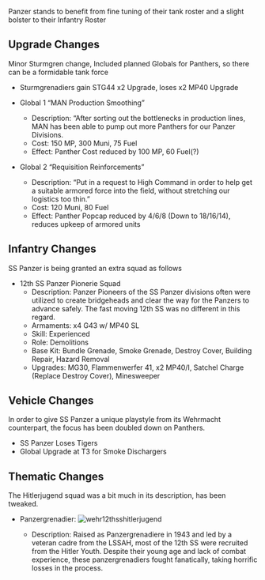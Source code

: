 Panzer stands to benefit from fine tuning of their tank roster and a slight bolster to their Infantry Roster


## Upgrade Changes
Minor Sturmgren change, Included planned Globals for Panthers, so there can be a formidable tank force
  - Sturmgrenadiers gain STG44 x2 Upgrade, loses x2 MP40 Upgrade
  - Global 1 “MAN Production Smoothing”
      - Description: “After sorting out the bottlenecks in production lines, MAN has been able to pump out more Panthers for our Panzer Divisions.
      - Cost: 150 MP, 300 Muni, 75 Fuel
      - Effect: Panther Cost reduced by 100 MP, 60 Fuel(?)

  - Global 2 “Requisition Reinforcements”
      - Description: “Put in a request to High Command in order to help get a suitable armored force into the field, without stretching our logistics too thin.”
      - Cost: 120 Muni, 80 Fuel
      - Effect: Panther Popcap reduced by 4/6/8 (Down to 18/16/14), reduces upkeep of armored units

## Infantry Changes
SS Panzer is being granted an extra squad as follows
  - 12th SS Panzer Pionerie Squad
      - Description: Panzer Pioneers of the SS Panzer divisions often were utilized to create bridgeheads and clear the way for the Panzers to advance safely. The fast moving 12th SS was no different in this regard.
      - Armaments: x4 G43 w/ MP40 SL
      - Skill: Experienced
      - Role: Demolitions
      - Base Kit: Bundle Grenade, Smoke Grenade, Destroy Cover, Building Repair, Hazard Removal
      - Upgrades: MG30, Flammenwerfer 41, x2 MP40/I, Satchel Charge (Replace Destroy Cover), Minesweeper
## Vehicle Changes
In order to give SS Panzer a unique playstyle from its Wehrmacht counterpart, the focus has been doubled down on Panthers.
  - SS Panzer Loses Tigers
  - Global Upgrade at T3 for Smoke Dischargers
## Thematic Changes
The Hitlerjugend squad was a bit much in its description, has been tweaked.
  - Panzergrenadier: ![wehr12thsshitlerjugend](https://github.com/user-attachments/assets/64f5a9d9-70ec-4fe2-b567-a42e866de211)

      - Description: Raised as Panzergrenadiere in 1943 and led by a veteran cadre from the LSSAH, most of the 12th SS were recruited from the Hitler Youth. Despite their young age and lack of combat experience, these panzergrenadiers fought fanatically, taking horrific losses in the process.
